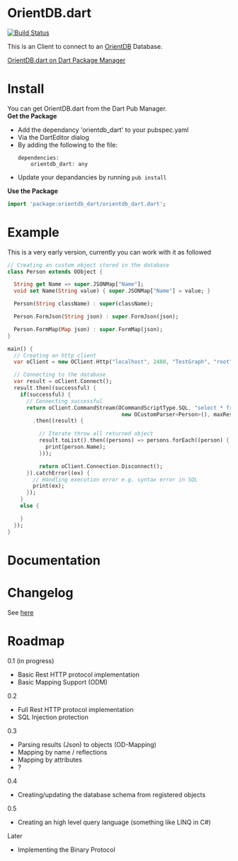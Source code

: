 OrientDB.dart
=========

[![Build Status](https://drone.io/github.com/SoftHai/OrientDB.dart/status.png)](https://drone.io/github.com/SoftHai/OrientDB.dart/latest)

This is an Client to connect to an [OrientDB](http://www.orientechnologies.com/orientdb/) Database.

[OrientDB.dart on Dart Package Manager](http://pub.dartlang.org/packages/orientdb_dart)

Install
=========

You can get OrientDB.dart from the Dart Pub Manager.<br/>
**Get the Package**
* Add the dependancy 'orientdb_dart' to your pubspec.yaml
 * Via the DartEditor dialog
 * By adding the following to the file:
   ```
   dependencies:
       orientdb_dart: any
   ```
* Update your depandancies by running `pub install`

**Use the Package**
```dart
import 'package:orientdb_dart/orientdb_dart.dart';
```

Example
=========
This is a very early version, currently you can work with it as followed
```dart
// Creating an custom object stored in the database
class Person extends OObject {

  String get Name => super.JSONMap["Name"];
  void set Name(String value) { super.JSONMap["Name"] = value; }

  Person(String className) : super(className);

  Person.FormJson(String json) : super.FormJson(json);

  Person.FormMap(Map json) : super.FormMap(json);
}

main() {
  // Creating an http client
  var oClient = new OClient.Http("localhost", 2480, "TestGraph", "root", "root");

  // Connecting to the database
  var result = oClient.Connect();
  result.then((successful) {
    if(successful) {
      // Connecting successful
      return oClient.CommandStream(OCommandScriptType.SQL, "select * from Person",
      								new OCustomParser<Person>(), maxResults: 20)
        .then((result) {

          // Iterate throw all returned object
          result.toList().then((persons) => persons.forEach((person) {
            print(person.Name);
          }));

          return oClient.Connection.Disconnect();
      }).catchError((ex) {
        // Handling execution error e.g. syntax error in SQL
        print(ex);
      });
    }
    else {

    }
  });
}
```

Documentation
=========


Changelog
=========
See [here](/CHANGELOG.md)

Roadmap
=========
0.1 (in progress)
 * Basic Rest HTTP protocol implementation
 * Basic Mapping Support (ODM)

0.2
 * Full Rest HTTP protocol implementation
 * SQL Injection protection

0.3
 * Parsing results (Json) to objects (OD-Mapping)
  * Mapping by name / reflections
  * Mapping by attributes
  * ?

0.4
 * Creating/updating the database schema from registered objects

0.5
 * Creating an high level query language (something like LINQ in C#)

Later
 * Implementing the Binary Protocol